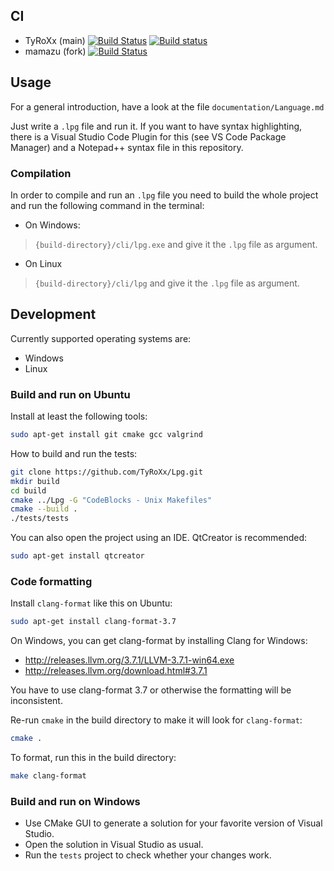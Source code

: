 ## CI
* TyRoXx (main)
[![Build Status](https://travis-ci.org/TyRoXx/Lpg.svg?branch=master)](https://travis-ci.org/TyRoXx/Lpg)
[![Build status](https://ci.appveyor.com/api/projects/status/lq9sc1am1xn5fvgg/branch/master?svg=true)](https://ci.appveyor.com/project/TyRoXx/lpg/branch/master)
* mamazu (fork)
[![Build Status](https://travis-ci.org/mamazu/Lpg.svg?branch=master)](https://travis-ci.org/mamazu/Lpg)

## Usage
For a general introduction, have a look at the file `documentation/Language.md`

Just write a `.lpg` file and run it. If you want to have syntax highlighting, there is a Visual Studio Code Plugin for this (see VS Code Package Manager) and a Notepad++ syntax file in this repository.

### Compilation
In order to compile and run an `.lpg` file you need to build the whole project and run the following command in the terminal:

* On Windows:
> `{build-directory}/cli/lpg.exe` and give it the `.lpg` file as argument.

* On Linux
> `{build-directory}/cli/lpg` and give it the `.lpg` file as argument.

## Development
Currently supported operating systems are:
* Windows
* Linux

### Build and run on Ubuntu
Install at least the following tools:
```bash
sudo apt-get install git cmake gcc valgrind
```

How to build and run the tests:
```bash
git clone https://github.com/TyRoXx/Lpg.git
mkdir build
cd build
cmake ../Lpg -G "CodeBlocks - Unix Makefiles"
cmake --build .
./tests/tests
```

You can also open the project using an IDE. QtCreator is recommended:
```bash
sudo apt-get install qtcreator
```

### Code formatting
Install `clang-format` like this on Ubuntu:
```bash
sudo apt-get install clang-format-3.7
```

On Windows, you can get clang-format by installing Clang for Windows:

* http://releases.llvm.org/3.7.1/LLVM-3.7.1-win64.exe
* http://releases.llvm.org/download.html#3.7.1

You have to use clang-format 3.7 or otherwise the formatting will be inconsistent.

Re-run `cmake` in the build directory to make it will look for `clang-format`:
```bash
cmake .
```

To format, run this in the build directory:
```bash
make clang-format
```

### Build and run on Windows

* Use CMake GUI to generate a solution for your favorite version of Visual Studio.
* Open the solution in Visual Studio as usual.
* Run the `tests` project to check whether your changes work.
